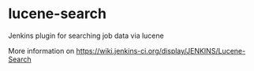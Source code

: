 lucene-search
=============

Jenkins plugin for searching job data via lucene

More information on https://wiki.jenkins-ci.org/display/JENKINS/Lucene-Search
